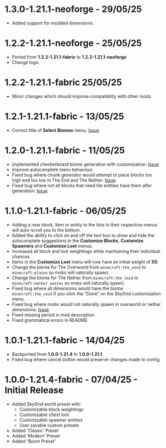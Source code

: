 # 1.3.0-1.21.1-neoforge - 29/05/25

* Added support for modded dimensions.

# 1.2.2-1.21.1-neoforge - 25/05/25

* Ported from **1.2.2-1.21.1-fabric** to **1.2.2-1.21.1-neoforge**
* Change logo.

# 1.2.2-1.21.1-fabric 25/05/25

* Minor changes which should improve compatibility with other mods.

# 1.2.1-1.21.1-fabric - 13/05/25

* Correct title of **Select Biomes** menu: [Issue](https://github.com/Spacerulerwill/SkyGrid-Reloaded/issues/9)

# 1.2.0-1.21.1-fabric - 11/05/25

* Implemented checkerboard biome generation with
  customization: [Issue](https://github.com/Spacerulerwill/SkyGrid-Reloaded/issues/7)
* Improve autocomplete menu behaviour.
* Fixed bug where chunk generator would attempt to place blocks too high and too low in The End and The
  Nether: [Issue](https://github.com/Spacerulerwill/SkyGrid-Reloaded/issues/6)
* Fixed bug where not all blocks that need tile entities have them after
  generation: [Issue](https://github.com/Spacerulerwill/SkyGrid-Reloaded/issues/8)

# 1.1.0-1.21.1-fabric - 06/05/25

* Adding a new block, item or entity to the lists in their respective menus will auto-scroll you to the bottom.
* Added the ability to click on and off the text box to show and hide the autocomplete suggestions in the **Customize
  Blocks**, **Customize Spawners** and **Customize Loot** menus.
* Increased all block and loot weightings while maintaining their individual chances.
* Items in the **Customize Loot** menu will now have an initial weight of **50**.
* Change the biome for The Overworld from `minecraft:the_void` to `minecraft:plains`  so mobs will naturally spawn.
* Change the biome for The Nether from `minecraft:the_void` to `minecraft:nether_wastes` so mobs will naturally spawn.
* Fixed bug where all dimensions would have the biome `minecraft:the_void` if you click the "Done" on the SkyGrid
  customization menu.
* Fixed bug where mobs would not naturally spawn in overworld or nether
  dimensions: [Issue](https://github.com/Spacerulerwill/SkyGrid-Reloaded/issues/5)
* Fixed missing period in mod description.
* Fixed grammatical errors in README.

# 1.0.1-1.21.1-fabric - 14/04/25

* Backported from **1.0.0-1.21.4** to **1.0.0-1.21.1**
* Fixed bug where cancel button would preserve changes made to config

# 1.0.0-1.21.4-fabric - 07/04/25 - Initial Release

* Added SkyGrid world preset with:
    * Customizable block weightings
    * Customizable chest loot
    * Customizable spawner entities
    * User savable custom presets
* Added 'Classic' Preset
* Added 'Modern' Preset
* Added 'Boom Preset'